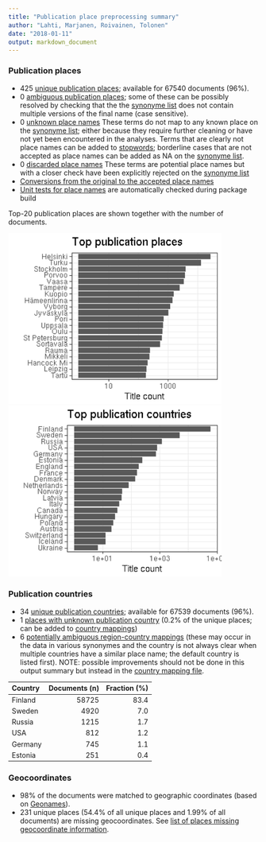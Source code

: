 ```yaml
---
title: "Publication place preprocessing summary"
author: "Lahti, Marjanen, Roivainen, Tolonen"
date: "2018-01-11"
output: markdown_document
---
```


### Publication places

 * 425 [unique publication places](output.tables/publication_place_accepted.csv); available for 67540 documents (96%).
 * 0 [ambiguous publication places](output.tables/publication_place_ambiguous.csv); some of these can be possibly resolved by checking that the the [synonyme list](https://github.com/COMHIS/bibliographica/blob/master/inst/extdata/PublicationPlaceSynonymes.csv) does not contain multiple versions of the final name (case sensitive). 
 * 0 [unknown place names](output.tables/publication_place_todo.csv) These terms do not map to any known place on the [synonyme list](https://github.com/COMHIS/bibliographica/blob/master/inst/extdata/PublicationPlaceSynonymes.csv); either because they require further cleaning or have not yet been encountered in the analyses. Terms that are clearly not place names can be added to [stopwords](inst/extdata/stopwords_for_place.csv); borderline cases that are not accepted as place names can be added as NA on the [synonyme list](https://github.com/COMHIS/bibliographica/blob/master/inst/extdata/PublicationPlaceSynonymes.csv).
 * 0 [discarded place names](output.tables/publication_place_discarded.csv) These terms are potential place names but with a closer check have been explicitly rejected on the [synonyme list](https://github.com/COMHIS/bibliographica/blob/master/inst/extdata/PublicationPlaceSynonymes.csv)
 * [Conversions from the original to the accepted place names](output.tables/publication_place_conversion_nontrivial.csv) 
 * [Unit tests for place names](https://github.com/COMHIS/bibliographica/blob/master/inst/extdata/tests_place.csv) are automatically checked during package build

Top-20 publication places are shown together with the number of documents.

<img src="figure/summaryplace-1.png" title="plot of chunk summaryplace" alt="plot of chunk summaryplace" width="430px" /><img src="figure/summaryplace-2.png" title="plot of chunk summaryplace" alt="plot of chunk summaryplace" width="430px" />


### Publication countries	

 * 34 [unique publication countries](output.tables/country_accepted.csv); available for 67539 documents (96%).
 * 1 [places with unknown publication country](output.tables/publication_place_missingcountry.csv) (0.2% of the unique places; can be added to [country mappings](https://github.com/COMHIS/bibliographica/blob/master/inst/extdata/reg2country.csv))
 * 6 [potentially ambiguous region-country mappings](output.tables/publication_country_ambiguous.csv) (these may occur in the data in various synonymes and the country is not always clear when multiple countries have a similar place name; the default country is listed first). NOTE: possible improvements should not be done in this output summary but instead in the [country mapping file](https://github.com/COMHIS/bibliographica/blob/master/inst/extdata/reg2country.csv).


|Country | Documents (n)| Fraction (%)|
|:-------|-------------:|------------:|
|Finland |         58725|         83.4|
|Sweden  |          4920|          7.0|
|Russia  |          1215|          1.7|
|USA     |           812|          1.2|
|Germany |           745|          1.1|
|Estonia |           251|          0.4|


### Geocoordinates

 * 98% of the documents were matched to geographic coordinates (based on [Geonames](http://download.geonames.org/export/dump/)).
 * 231 unique places (54.4% of all unique places and 1.99% of all documents) are missing geocoordinates. See [list of places missing geocoordinate information](output.tables/absentgeocoordinates.csv).
 
